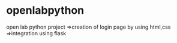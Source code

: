 # openlabpython
open lab python project
=>creation of login page by using html,css
=>integration using flask
